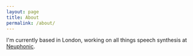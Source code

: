```yaml
---
layout: page
title: About
permalink: /about/
---
```


I'm currently based in London, working on all things speech synthesis at [Neuphonic](https://neuphonic.com/).

